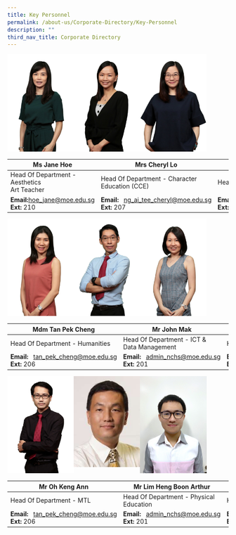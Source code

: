 ```yaml
---
title: Key Personnel
permalink: /about-us/Corporate-Directory/Key-Personnel
description: ""
third_nav_title: Corporate Directory
---
```

<img src="/images/Ms%20Jane%20Hoe.jpeg" 
     style="width:30%;float:left">
		 <img src="/images/Mrs%20Cheryl%20Loh.png" 
     style="width:30%;float:left">
<img src="/images/Mdm%20Yap%20Teck%20Lay%20Anna.jpeg" 
     style="width:30%;">



|Ms Jane Hoe | Mrs Cheryl Lo|  Mdm Anna Yap|
| -------- | -------- | -------- |
| Head Of Department - Aesthetics  <br>Art Teacher   | Head Of Department - Character Education (CCE)     | Head Of Department - English      |
|**Email:**[hoe\_jane@moe.edu.sg](mailto:hoe_jane@moe.edu.sg)<br>**Ext:** 210|**Email:**   [ng\_ai\_tee\_cheryl@moe.edu.sg](mailto:ng_ai_tee_cheryl@moe.edu.sg)<br>**Ext:** 207|**Email:** [yap\_teck\_lay\_anna@moe.edu.sg](mailto:yap_teck_lay_anna@moe.edu.sg)<br>**Ext:** 204

<img src="/images/Mdm%20Tan%20Pek%20Cheng.jpeg" 
     style="width:30%;float:left">
		 <img src="/images/Mr%20John%20Mak.png" 
     style="width:30%;float:left">
<img src="/images/Mdm%20Khaw%20Hwee%20Mung.png" 
     style="width:30%;">




| Mdm Tan Pek Cheng | Mr John Mak|  Mdm Khaw Hwee Mung|
| -------- | -------- | -------- |
|Head Of Department - Humanities | Head Of Department - ICT & Data Management| Head Of Department - Maths   |
|**Email:**   [tan\_pek\_cheng@moe.edu.sg](mailto:tan_pek_cheng@moe.edu.sg)<br>**Ext:** 206|**Email:**   [admin\_nchs@moe.edu.sg](mailto:admin_nchs@moe.edu.sg) <br>**Ext:** 201|**Email:**   [khaw\_hwee\_mung@moe.edu.sg](mailto:khaw_hwee_mung@moe.edu.sg)<br>**Ext:** 203

<img src="/images/Mr%20Oh%20Keng%20Ann.jpeg" 
     style="width:30%;float:left">
		 <img src="/images/Arthur.jpg" 
     style="width:30%;float:left">
<img src="/images/Mr%20Goh%20Lam%20Chye.png" 
     style="width:30%;">




|  Mr Oh Keng Ann| Mr Lim Heng Boon Arthur|  Mr Goh Lam Chye|
| -------- | -------- | -------- |
|Head Of Department - MTL  | Head Of Department - Physical Education| Head Of Department - SAP  |
|**Email:**   [tan\_pek\_cheng@moe.edu.sg](mailto:tan_pek_cheng@moe.edu.sg)<br>**Ext:** 206|**Email:**   [admin\_nchs@moe.edu.sg](mailto:admin_nchs@moe.edu.sg) <br>**Ext:** 201|**Email:**   [khaw\_hwee\_mung@moe.edu.sg](mailto:khaw_hwee_mung@moe.edu.sg)<br>**Ext:** 203